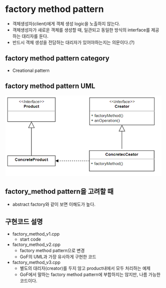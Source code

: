 # factory method pattern
* 객체생성자(client)에게 객체 생성 logic을 노출하지 않는다.
* 객체생성자가 새로운 객체를 생성할 때, 일관되고 동일한 방식의 interface를 제공하는 대리자를 둔다.
* 반드시 객체 생성을 전담하는 대리자가 있어야하는지는 의문이다.(?)

## factory method pattern category
* Creational pattern

## factory method pattern UML
![factory_method](/docs/images/factory_method.png)

## factory_method pattern을 고려할 때
* abstract factory와 같이 보면 이해도가 높다.

## 구현코드 설명
* factory_method_v1.cpp
	* start code
* factory_method_v2.cpp
	* factory method pattern으로 변경
	* GoF의 UML과 가장 유사하게 구현한 코드
* factory_method_v3.cpp
	* 별도의 대리자(creator)를 두지 않고 product내에서 모두 처리하는 예제
	* GoF에서 말하는 factory method pattern에 부합하지는 않지만, 나름 가능한 코드이다.
